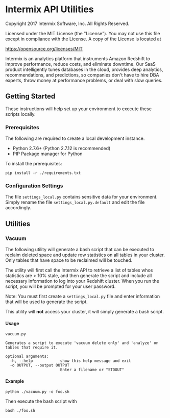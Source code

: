 # Intermix API Utilities

Copyright 2017 Intermix Software, Inc. All Rights Reserved.

Licensed under the MIT License (the "License"). You may not use this file except in compliance with the License. A copy of the License is located at

https://opensource.org/licenses/MIT

Intermix is an analytics platform that instruments Amazon Redshift to improve performance, reduce costs, and eliminate downtime.
Our SaaS product intelligently tunes databases in the cloud, provides deep analytics, recommendations, and predictions, so companies don't have
to hire DBA experts, throw money at performance problems, or deal with slow queries.


## Getting Started

These instructions will help set up your environment to execute these scripts locally.


### Prerequisites

The following are required to create a local development instance.

+ Python 2.7.6+ (Python 2.7.12 is recommended)
+ PIP Package manager for Python

To install the prerequisites:

```
pip install -r ./requirements.txt
```

### Configuration Settings

The file `settings_local.py` contains sensitive data for your environment. 
Simply rename the file `settings_local.py.default` and edit the file accordingly.


## Utilities

### Vacuum

The following utility will generate a bash script that can be executed to reclaim deleted space and update row statistics on all tables in your cluster.
Only tables that have space to be reclaimed will be touched.

The utility will first call the Intermix API to retrieve a list of tables whos statistics are > 10% stale,
and then generate the script and include all necessary information to log into your Redshift cluster. When you run the script, you
will be prompted for your user password.

Note: You must first create a `settings_local.py` file and enter information that will be used to generate the script.

This utility will **not** access your cluster, it will simply generate a bash script.
 
#### Usage

```
vacuum.py

Generates a script to execute 'vacuum delete only' and 'analyze' on tables that require it.

optional arguments:
  -h, --help            show this help message and exit
  -o OUTPUT, --output OUTPUT
                        Enter a filename or "STDOUT"
```



#### Example

```
python ./vacuum.py -o foo.sh
```

Then execute the bash script with

```
bash ./foo.sh
```